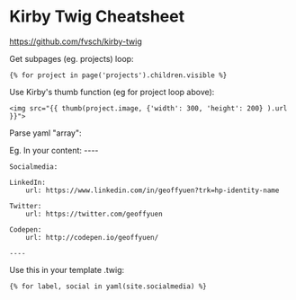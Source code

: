 # Kirby Twig Cheatsheet

https://github.com/fvsch/kirby-twig

Get subpages (eg. projects) loop:

    {% for project in page('projects').children.visible %}
    
Use Kirby's thumb function (eg for project loop above):

    <img src="{{ thumb(project.image, {'width': 300, 'height': 200} ).url }}">
    
Parse yaml "array":

Eg. In your content:
    ----

    Socialmedia:

    LinkedIn:
        url: https://www.linkedin.com/in/geoffyuen?trk=hp-identity-name

    Twitter:
        url: https://twitter.com/geoffyuen

    Codepen:
        url: http://codepen.io/geoffyuen/

    ----

Use this in your template .twig:

    {% for label, social in yaml(site.socialmedia) %}
